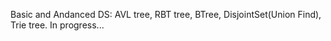 Basic and Andanced DS: 
AVL tree, RBT tree, BTree, DisjointSet(Union Find), Trie tree.
In progress...
